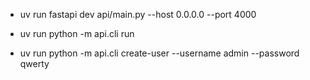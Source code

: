 

- uv run fastapi dev api/main.py --host 0.0.0.0 --port 4000

- uv run python -m api.cli run
- uv run python -m api.cli create-user --username admin --password qwerty
